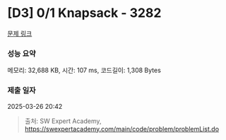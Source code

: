 # [D3] 0/1 Knapsack - 3282 

[문제 링크](https://swexpertacademy.com/main/code/problem/problemDetail.do?contestProbId=AWBJAVpqrzQDFAWr) 

### 성능 요약

메모리: 32,688 KB, 시간: 107 ms, 코드길이: 1,308 Bytes

### 제출 일자

2025-03-26 20:42



> 출처: SW Expert Academy, https://swexpertacademy.com/main/code/problem/problemList.do